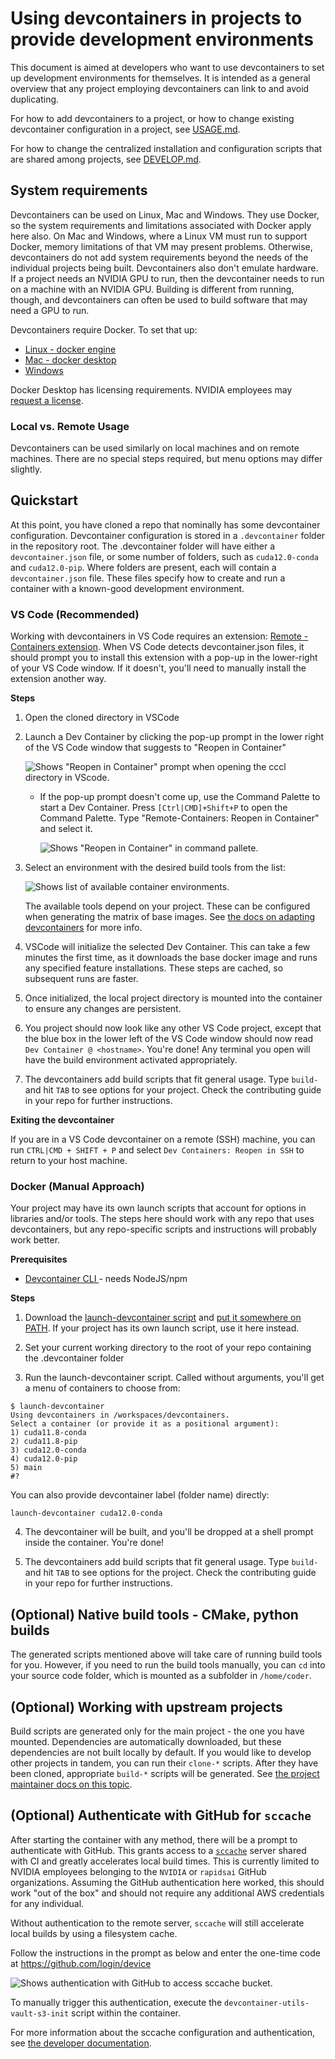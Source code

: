 # Using devcontainers in projects to provide development environments

This document is aimed at developers who want to use devcontainers to set up
development environments for themselves. It is intended as a general overview
that any project employing devcontainers can link to and avoid duplicating.

For how to add devcontainers to a project, or how to change existing devcontainer
configuration in a project, see [USAGE.md](./USAGE.md).

For how to change the centralized installation and configuration scripts that
are shared among projects, see [DEVELOP.md](./DEVELOP.md).

## System requirements

Devcontainers can be used on Linux, Mac and Windows. They use Docker, so the
system requirements and limitations associated with Docker apply here also. On
Mac and Windows, where a Linux VM must run to support Docker, memory limitations
of that VM may present problems. Otherwise, devcontainers do not add
system requirements beyond the needs of the individual projects being built.
Devcontainers also don't emulate hardware. If a project needs an NVIDIA GPU to
run, then the devcontainer needs to run on a machine with an NVIDIA GPU.
Building is different from running, though, and devcontainers can often be used
to build software that may need a GPU to run.

Devcontainers require Docker. To set that up:

* [Linux - docker engine](https://docs.docker.com/engine/install/)
* [Mac - docker desktop](https://docs.docker.com/desktop/install/mac-install/)
* [Windows](https://docs.docker.com/desktop/install/windows-install/)

Docker Desktop has licensing requirements. NVIDIA employees may [request a
license](https://confluence.nvidia.com/pages/viewpage.action?spaceKey=SWDOCS&title=Requesting+a+Docker+Desktop+License).

### Local vs. Remote Usage

Devcontainers can be used similarly on local machines and on remote machines.
There are no special steps required, but menu options may differ slightly.

## Quickstart

At this point, you have cloned a repo that nominally has some devcontainer
configuration. Devcontainer configuration is stored in a `.devcontainer` folder
in the repository root. The .devcontainer folder will have either a
`devcontainer.json` file, or some number of folders, such as `cuda12.0-conda`
and `cuda12.0-pip`. Where folders are present, each will contain a
`devcontainer.json` file. These files specify how to create and run a container
with a known-good development environment.

### VS Code (Recommended)

Working with devcontainers in VS Code requires an extension: [Remote -
Containers
extension](https://marketplace.visualstudio.com/items?itemName=ms-vscode-remote.remote-containers).
When VS Code detects devcontainer.json files, it should prompt you to install
this extension with a pop-up in the lower-right of your VS Code window. If it
doesn't, you'll need to manually install the extension another way.

**Steps**

1. Open the cloned directory in VSCode

2. Launch a Dev Container by clicking the pop-up prompt in the lower right of
the VS Code window that suggests to "Reopen in Container"

   ![Shows "Reopen in Container" prompt when opening the cccl directory in VScode.](./docs-img/reopen_in_container.png)

   - If the pop-up prompt doesn't come up, use the Command Palette to start a Dev Container. Press `[Ctrl|CMD]+Shift+P` to open the Command Palette. Type "Remote-Containers: Reopen in Container" and select it.

     ![Shows "Reopen in Container" in command pallete.](./docs-img/open_in_container_manual.png)

3. Select an environment with the desired build tools from the list:

   ![Shows list of available container environments.](./docs-img/container_list.png)

   The available tools depend on your project. These can be configured when
   generating the matrix of base images. See [the docs on adapting devcontainers](./USAGE.md#custom-devcontainers)
   for more info.

4. VSCode will initialize the selected Dev Container. This can take a few
minutes the first time, as it downloads the base docker image and runs any
specified feature installations. These steps are cached, so subsequent runs are
faster.

5. Once initialized, the local project directory is mounted into the container
to ensure any changes are persistent.

6. You project should now look like any other VS Code project, except that the
blue box in the lower left of the VS Code window should now read `Dev Container
@ <hostname>`. You're done! Any terminal you open will have the build
environment activated appropriately.

7. The devcontainers add build scripts that fit general usage. Type `build-` and hit
`TAB` to see options for your project. Check the contributing guide in your repo
for further instructions.

**Exiting the devcontainer**

If you are in a VS Code devcontainer on a remote (SSH) machine, you can run
`CTRL|CMD + SHIFT + P` and select `Dev Containers: Reopen in SSH` to return to
your host machine.

### Docker (Manual Approach)

Your project may have its own launch scripts that account for options in
libraries and/or tools. The steps here should work with any repo that uses
devcontainers, but any repo-specific scripts and instructions will probably work
better.

**Prerequisites**

- [Devcontainer CLI ](https://github.com/devcontainers/cli) - needs NodeJS/npm

**Steps**

1. Download the [launch-devcontainer script](./bin/launch-devcontainer) and
  [put it somewhere on PATH](https://phoenixnap.com/kb/linux-add-to-path). If your project has its own launch script, use it
  here instead.

2. Set your current working directory to the root of your repo containing the
.devcontainer folder

3. Run the launch-devcontainer script. Called without arguments, you'll get a menu of containers to choose from:

```
$ launch-devcontainer
Using devcontainers in /workspaces/devcontainers.
Select a container (or provide it as a positional argument):
1) cuda11.8-conda
2) cuda11.8-pip
3) cuda12.0-conda
4) cuda12.0-pip
5) main
#?
```

You can also provide devcontainer label (folder name) directly:

```
launch-devcontainer cuda12.0-conda
```

4. The devcontainer will be built, and you'll be dropped at a shell prompt
inside the container. You're done!

5. The devcontainers add build scripts that fit general usage. Type `build-`
and hit `TAB` to see options for the project. Check the contributing guide in
your repo for further instructions.


## (Optional) Native build tools - CMake, python builds

The generated scripts mentioned above will take care of running
build tools for you. However, if you need to run the build tools
manually, you can `cd` into your source code folder, which is
mounted as a subfolder in `/home/coder`.

## (Optional) Working with upstream projects

Build scripts are generated only for the main project - the one you have
mounted. Dependencies are automatically downloaded, but these dependencies are
not built locally by default. If you would like to develop other projects in
tandem, you can run their `clone-*` scripts. After they have been cloned,
appropriate `build-*` scripts will be generated. See [the project maintainer
docs on this
topic](./USAGE.md#generating-scripts-for-other-projects-manifestyaml-file).

## (Optional) Authenticate with GitHub for `sccache`

After starting the container with any method, there will be a prompt to
authenticate with GitHub. This grants access to a
[`sccache`](https://github.com/mozilla/sccache) server shared with CI and
greatly accelerates local build times. This is currently limited to NVIDIA
employees belonging to the `NVIDIA` or `rapidsai` GitHub organizations. Assuming
the GitHub authentication here worked, this should work "out of the box" and
should not require any additional AWS credentials for any individual.

Without authentication to the remote server, `sccache` will still accelerate local builds by using a filesystem cache.

Follow the instructions in the prompt as below and enter the one-time code at https://github.com/login/device

  ![Shows authentication with GitHub to access sccache bucket.](./docs-img/github_auth.png)

To manually trigger this authentication, execute the `devcontainer-utils-vault-s3-init` script within the container.

For more information about the sccache configuration and authentication, see [the developer documentation](./DEVELOP.md#build-caching-with-sccache).
